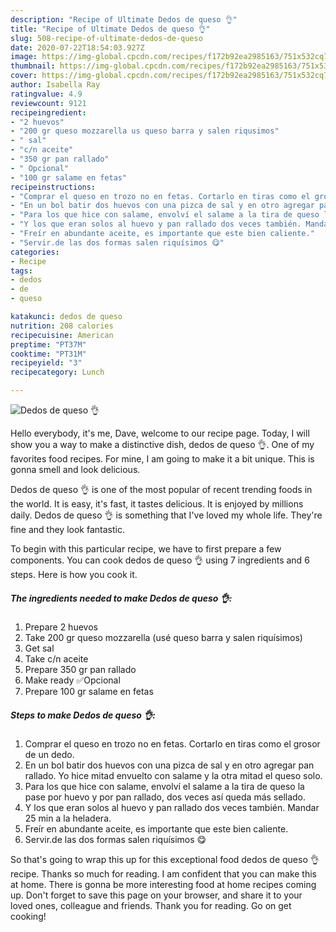 ```yaml
---
description: "Recipe of Ultimate Dedos de queso 👌"
title: "Recipe of Ultimate Dedos de queso 👌"
slug: 508-recipe-of-ultimate-dedos-de-queso
date: 2020-07-22T18:54:03.927Z
image: https://img-global.cpcdn.com/recipes/f172b92ea2985163/751x532cq70/dedos-de-queso-👌-foto-principal.jpg
thumbnail: https://img-global.cpcdn.com/recipes/f172b92ea2985163/751x532cq70/dedos-de-queso-👌-foto-principal.jpg
cover: https://img-global.cpcdn.com/recipes/f172b92ea2985163/751x532cq70/dedos-de-queso-👌-foto-principal.jpg
author: Isabella Ray
ratingvalue: 4.9
reviewcount: 9121
recipeingredient:
- "2 huevos"
- "200 gr queso mozzarella us queso barra y salen riqusimos"
- " sal"
- "c/n aceite"
- "350 gr pan rallado"
- " Opcional"
- "100 gr salame en fetas"
recipeinstructions:
- "Comprar el queso en trozo no en fetas. Cortarlo en tiras como el grosor de un dedo."
- "En un bol batir dos huevos con una pizca de sal y en otro agregar pan rallado. Yo hice mitad envuelto con salame y la otra mitad el queso solo."
- "Para los que hice con salame, envolví el salame a la tira de queso la pase por huevo y por pan rallado, dos veces así queda más sellado."
- "Y los que eran solos al huevo y pan rallado dos veces también. Mandar 25 min a la heladera."
- "Freír en abundante aceite, es importante que este bien caliente."
- "Servir.de las dos formas salen riquísimos 😋"
categories:
- Recipe
tags:
- dedos
- de
- queso

katakunci: dedos de queso 
nutrition: 208 calories
recipecuisine: American
preptime: "PT37M"
cooktime: "PT31M"
recipeyield: "3"
recipecategory: Lunch

---
```



![Dedos de queso 👌](https://img-global.cpcdn.com/recipes/f172b92ea2985163/751x532cq70/dedos-de-queso-👌-foto-principal.jpg)

Hello everybody, it's me, Dave, welcome to our recipe page. Today, I will show you a way to make a distinctive dish, dedos de queso 👌. One of my favorites food recipes. For mine, I am going to make it a bit unique. This is gonna smell and look delicious.

Dedos de queso 👌 is one of the most popular of recent trending foods in the world. It is easy, it's fast, it tastes delicious. It is enjoyed by millions daily. Dedos de queso 👌 is something that I've loved my whole life. They're fine and they look fantastic.




To begin with this particular recipe, we have to first prepare a few components. You can cook dedos de queso 👌 using 7 ingredients and 6 steps. Here is how you cook it.

<!--inarticleads1-->

##### The ingredients needed to make Dedos de queso 👌:

1. Prepare 2 huevos
1. Take 200 gr queso mozzarella (usé queso barra y salen riquísimos)
1. Get  sal
1. Take c/n aceite
1. Prepare 350 gr pan rallado
1. Make ready  ✅Opcional
1. Prepare 100 gr salame en fetas




<!--inarticleads2-->

##### Steps to make Dedos de queso 👌:

1. Comprar el queso en trozo no en fetas. Cortarlo en tiras como el grosor de un dedo.
1. En un bol batir dos huevos con una pizca de sal y en otro agregar pan rallado. Yo hice mitad envuelto con salame y la otra mitad el queso solo.
1. Para los que hice con salame, envolví el salame a la tira de queso la pase por huevo y por pan rallado, dos veces así queda más sellado.
1. Y los que eran solos al huevo y pan rallado dos veces también. Mandar 25 min a la heladera.
1. Freír en abundante aceite, es importante que este bien caliente.
1. Servir.de las dos formas salen riquísimos 😋




So that's going to wrap this up for this exceptional food dedos de queso 👌 recipe. Thanks so much for reading. I am confident that you can make this at home. There is gonna be more interesting food at home recipes coming up. Don't forget to save this page on your browser, and share it to your loved ones, colleague and friends. Thank you for reading. Go on get cooking!
